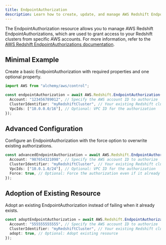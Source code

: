 ```yaml
---
title: EndpointAuthorization
description: Learn how to create, update, and manage AWS Redshift EndpointAuthorizations using Alchemy Cloud Control.
---
```



The EndpointAuthorization resource allows you to manage AWS Redshift EndpointAuthorizations, which are used to grant access to your Redshift clusters from specific AWS accounts. For more information, refer to the [AWS Redshift EndpointAuthorizations documentation](https://docs.aws.amazon.com/redshift/latest/userguide/).

## Minimal Example

Create a basic EndpointAuthorization with required properties and one optional property.

```ts
import AWS from "alchemy/aws/control";

const endpointAuthorization = await AWS.Redshift.EndpointAuthorization("myEndpointAuth", {
  Account: "123456789012", // Specify the AWS account ID to authorize
  ClusterIdentifier: "myRedshiftCluster", // Your existing Redshift cluster identifier
  VpcIds: ["10.0.0.0/16"], // Optional: VPC ID for the authorization
});
```

## Advanced Configuration

Configure an EndpointAuthorization with the force option to overwrite existing authorizations.

```ts
const advancedEndpointAuthorization = await AWS.Redshift.EndpointAuthorization("myAdvancedEndpointAuth", {
  Account: "987654321098", // Specify the AWS account ID to authorize
  ClusterIdentifier: "myRedshiftCluster", // Your existing Redshift cluster identifier
  VpcIds: ["10.0.1.0/24"], // Optional: VPC ID for the authorization
  Force: true, // Optional: Force the authorization even if it already exists
});
```

## Adoption of Existing Resource

Adopt an existing EndpointAuthorization instead of failing when it already exists.

```ts
const adoptEndpointAuthorization = await AWS.Redshift.EndpointAuthorization("myAdoptEndpointAuth", {
  Account: "555555555555", // Specify the AWS account ID to authorize
  ClusterIdentifier: "myRedshiftCluster", // Your existing Redshift cluster identifier
  adopt: true, // Optional: Adopt existing resource
});
```
